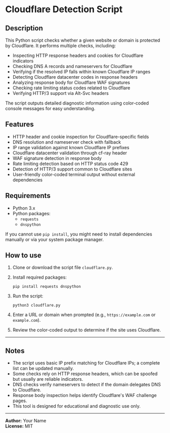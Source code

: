 
# Cloudflare Detection Script

## Description
This Python script checks whether a given website or domain is protected by Cloudflare. It performs multiple checks, including:

- Inspecting HTTP response headers and cookies for Cloudflare indicators
- Checking DNS A records and nameservers for Cloudflare
- Verifying if the resolved IP falls within known Cloudflare IP ranges
- Detecting Cloudflare datacenter codes in response headers
- Analyzing response body for Cloudflare WAF signatures
- Checking rate limiting status codes related to Cloudflare
- Verifying HTTP/3 support via Alt-Svc headers

The script outputs detailed diagnostic information using color-coded console messages for easy understanding.

## Features
- HTTP header and cookie inspection for Cloudflare-specific fields
- DNS resolution and nameserver check with fallback
- IP range validation against known Cloudflare IP prefixes
- Cloudflare datacenter validation through cf-ray header
- WAF signature detection in response body
- Rate limiting detection based on HTTP status code 429
- Detection of HTTP/3 support common to Cloudflare sites
- User-friendly color-coded terminal output without external dependencies

## Requirements
- Python 3.x
- Python packages:
  - `requests`
  - `dnspython`

If you cannot use `pip install`, you might need to install dependencies manually or via your system package manager.

## How to use

1. Clone or download the script file `cloudflare.py`.

2. Install required packages:
   ```
   pip install requests dnspython
   ```

3. Run the script:
   ```
   python3 cloudflare.py
   ```

4. Enter a URL or domain when prompted (e.g., `https://example.com` or `example.com`).

5. Review the color-coded output to determine if the site uses Cloudflare.

---

## Notes

- The script uses basic IP prefix matching for Cloudflare IPs; a complete list can be updated manually.
- Some checks rely on HTTP response headers, which can be spoofed but usually are reliable indicators.
- DNS checks verify nameservers to detect if the domain delegates DNS to Cloudflare.
- Response body inspection helps identify Cloudflare's WAF challenge pages.
- This tool is designed for educational and diagnostic use only.

---

**Author:** Your Name  
**License:** MIT  
